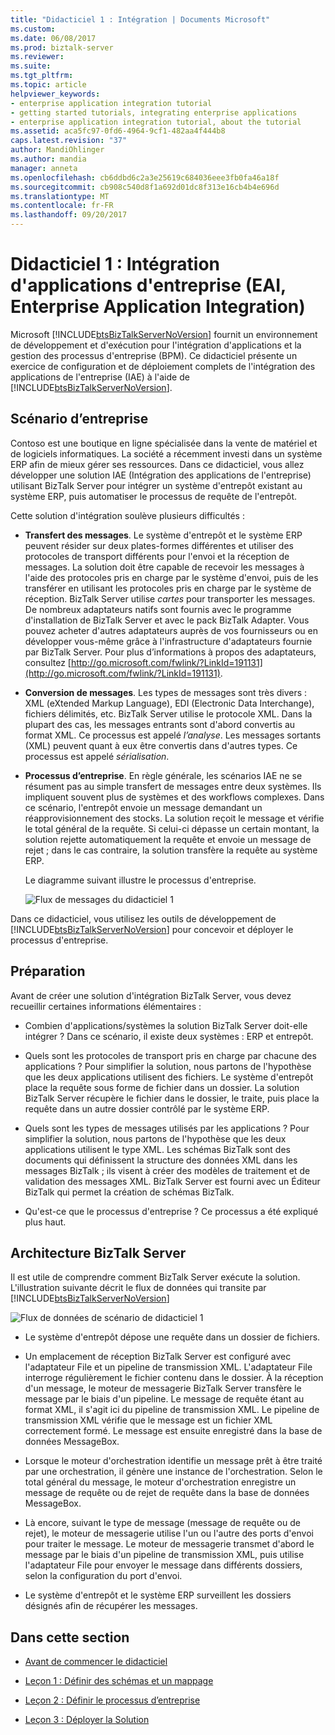 ```yaml
---
title: "Didacticiel 1 : Intégration | Documents Microsoft"
ms.custom: 
ms.date: 06/08/2017
ms.prod: biztalk-server
ms.reviewer: 
ms.suite: 
ms.tgt_pltfrm: 
ms.topic: article
helpviewer_keywords:
- enterprise application integration tutorial
- getting started tutorials, integrating enterprise applications
- enterprise application integration tutorial, about the tutorial
ms.assetid: aca5fc97-0fd6-4964-9cf1-482aa4f444b8
caps.latest.revision: "37"
author: MandiOhlinger
ms.author: mandia
manager: anneta
ms.openlocfilehash: cb6ddbd6c2a3e25619c684036eee3fb0fa46a18f
ms.sourcegitcommit: cb908c540d8f1a692d01dc8f313e16cb4b4e696d
ms.translationtype: MT
ms.contentlocale: fr-FR
ms.lasthandoff: 09/20/2017
---
```

# <a name="tutorial-1-enterprise-application-integration"></a>Didacticiel 1 : Intégration d'applications d'entreprise (EAI, Enterprise Application Integration)
Microsoft [!INCLUDE[btsBizTalkServerNoVersion](../includes/btsbiztalkservernoversion-md.md)] fournit un environnement de développement et d'exécution pour l'intégration d'applications et la gestion des processus d'entreprise (BPM). Ce didacticiel présente un exercice de configuration et de déploiement complets de l'intégration des applications de l'entreprise (IAE) à l'aide de [!INCLUDE[btsBizTalkServerNoVersion](../includes/btsbiztalkservernoversion-md.md)].  
  
##  <a name="BKMK_Tut1_scenario"></a>Scénario d’entreprise  
 Contoso est une boutique en ligne spécialisée dans la vente de matériel et de logiciels informatiques.  La société a récemment investi dans un système ERP afin de mieux gérer ses ressources.  Dans ce didacticiel, vous allez développer une solution IAE (Intégration des applications de l'entreprise) utilisant BizTalk Server pour intégrer un système d'entrepôt existant au système ERP, puis automatiser le processus de requête de l'entrepôt.  
  
 Cette solution d'intégration soulève plusieurs difficultés :  
  
-   **Transfert des messages**.  Le système d'entrepôt et le système ERP peuvent résider sur deux plates-formes différentes et utiliser des protocoles de transport différents pour l'envoi et la réception de messages. La solution doit être capable de recevoir les messages à l'aide des protocoles pris en charge par le système d'envoi, puis de les transférer en utilisant les protocoles pris en charge par le système de réception.  BizTalk Server utilise *cartes* pour transporter les messages.  De nombreux adaptateurs natifs sont fournis avec le programme d'installation de BizTalk Server et avec le pack BizTalk Adapter.  Vous pouvez acheter d'autres adaptateurs auprès de vos fournisseurs ou en développer vous-même grâce à l'infrastructure d'adaptateurs fournie par BizTalk Server. Pour plus d’informations à propos des adaptateurs, consultez [http://go.microsoft.com/fwlink/?LinkId=191131](http://go.microsoft.com/fwlink/?LinkId=191131).  
  
-   **Conversion de messages**. Les types de messages sont très divers : XML (eXtended Markup Language), EDI (Electronic Data Interchange), fichiers délimités, etc. BizTalk Server utilise le protocole XML. Dans la plupart des cas, les messages entrants sont d'abord convertis au format XML.  Ce processus est appelé *l’analyse*.  Les messages sortants (XML) peuvent quant à eux être convertis dans d'autres types.  Ce processus est appelé *sérialisation*.  
  
-   **Processus d’entreprise**. En règle générale, les scénarios IAE ne se résument pas au simple transfert de messages entre deux systèmes.  Ils impliquent souvent plus de systèmes et des workflows complexes.  Dans ce scénario, l'entrepôt envoie un message demandant un réapprovisionnement des stocks. La solution reçoit le message et vérifie le total général de la requête.  Si celui-ci dépasse un certain montant, la solution rejette automatiquement la requête et envoie un message de rejet ; dans le cas contraire, la solution transfère la requête au système ERP.  
  
     Le diagramme suivant illustre le processus d'entreprise.  
  
     ![Flux de messages du didacticiel 1](../core/media/tut1-msg-flow.gif "tut1_msg_flow")  
  
 Dans ce didacticiel, vous utilisez les outils de développement de [!INCLUDE[btsBizTalkServerNoVersion](../includes/btsbiztalkservernoversion-md.md)] pour concevoir et déployer le processus d'entreprise.  
  
## <a name="preparation"></a>Préparation  
 Avant de créer une solution d'intégration BizTalk Server, vous devez recueillir certaines informations élémentaires :  
  
-   Combien d'applications/systèmes la solution BizTalk Server doit-elle intégrer ?  Dans ce scénario, il existe deux systèmes : ERP et entrepôt.  
  
-   Quels sont les protocoles de transport pris en charge par chacune des applications ?  Pour simplifier la solution, nous partons de l'hypothèse que les deux applications utilisent des fichiers.  Le système d'entrepôt place la requête sous forme de fichier dans un dossier. La solution BizTalk Server récupère le fichier dans le dossier, le traite, puis place la requête dans un autre dossier contrôlé par le système ERP.  
  
-   Quels sont les types de messages utilisés par les applications ?  Pour simplifier la solution, nous partons de l'hypothèse que les deux applications utilisent le type XML. Les schémas BizTalk sont des documents qui définissent la structure des données XML dans les messages BizTalk ; ils visent à créer des modèles de traitement et de validation des messages XML. BizTalk Server est fourni avec un Éditeur BizTalk qui permet la création de schémas BizTalk.  
  
-   Qu'est-ce que le processus d'entreprise ?  Ce processus a été expliqué plus haut.  
  
## <a name="biztalk-server-architecture"></a>Architecture BizTalk Server  
 Il est utile de comprendre comment BizTalk Server exécute la solution.  L'illustration suivante décrit le flux de données qui transite par [!INCLUDE[btsBizTalkServerNoVersion](../includes/btsbiztalkservernoversion-md.md)]  
  
 ![Flux de données de scénario de didacticiel 1](../core/media/tut1-dataflow.gif "Tut1_Dataflow")  
  
-   Le système d'entrepôt dépose une requête dans un dossier de fichiers.  
  
-   Un emplacement de réception BizTalk Server est configuré avec l'adaptateur File et un pipeline de transmission XML.  L'adaptateur File interroge régulièrement le fichier contenu dans le dossier. À la réception d'un message, le moteur de messagerie BizTalk Server transfère le message par le biais d'un pipeline.  Le message de requête étant au format XML, il s'agit ici du pipeline de transmission XML.  Le pipeline de transmission XML vérifie que le message est un fichier XML correctement formé.  Le message est ensuite enregistré dans la base de données MessageBox.  
  
-   Lorsque le moteur d'orchestration identifie un message prêt à être traité par une orchestration, il génère une instance de l'orchestration.  Selon le total général du message, le moteur d'orchestration enregistre un message de requête ou de rejet de requête dans la base de données MessageBox.  
  
-   Là encore, suivant le type de message (message de requête ou de rejet), le moteur de messagerie utilise l'un ou l'autre des ports d'envoi pour traiter le message.  Le moteur de messagerie transmet d'abord le message par le biais d'un pipeline de transmission XML, puis utilise l'adaptateur File pour envoyer le message dans différents dossiers, selon la configuration du port d'envoi.  
  
-   Le système d'entrepôt et le système ERP surveillent les dossiers désignés afin de récupérer les messages.  
  
## <a name="in-this-section"></a>Dans cette section  
  
-   [Avant de commencer le didacticiel](../core/before-you-begin-the-tutorial.md) 
  
-   [Leçon 1 : Définir des schémas et un mappage](../core/lesson-1-define-schemas-and-a-map.md) 
  
-   [Leçon 2 : Définir le processus d’entreprise](../core/lesson-2-define-the-business-process.md)  
  
-   [Leçon 3 : Déployer la Solution](../core/lesson-3-deploy-the-solution.md)